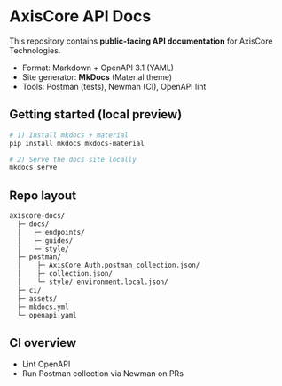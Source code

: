 # AxisCore API Docs

This repository contains **public-facing API documentation** for AxisCore Technologies.

- Format: Markdown + OpenAPI 3.1 (YAML)
- Site generator: **MkDocs** (Material theme)
- Tools: Postman (tests), Newman (CI), OpenAPI lint

## Getting started (local preview)

```bash
# 1) Install mkdocs + material
pip install mkdocs mkdocs-material

# 2) Serve the docs site locally
mkdocs serve
```

## Repo layout

```bash
axiscore-docs/
  ├─ docs/
  │   ├─ endpoints/
  │   ├─ guides/
  │   └─ style/
  ├─ postman/
  │    ├─ AxisCore Auth.postman_collection.json/
  │    ├─ collection.json/
  │    └─ style/ environment.local.json/
  ├─ ci/
  ├─ assets/
  ├─ mkdocs.yml
  └─ openapi.yaml
```

## CI overview

- Lint OpenAPI
- Run Postman collection via Newman on PRs
